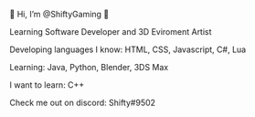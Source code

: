 👋 Hi, I’m @ShiftyGaming 👋

Learning Software Developer and 3D Eviroment Artist

Developing languages I know: HTML, CSS, Javascript, C#, Lua


Learning:
Java, Python, Blender, 3DS Max

I want to learn: 
C++ 

Check me out on discord: Shifty#9502

<!---
ShiftyGaming/ShiftyGaming is a ✨ special ✨ repository because its `README.md` (this file) appears on your GitHub profile.
You can click the Preview link to take a look at your changes.
--->
